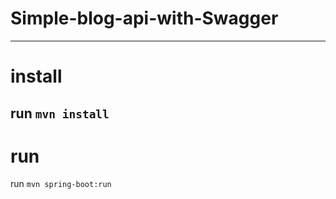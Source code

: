 # Simple-blog-api-with-Swagger
------
# install
run `mvn install`
------
# run
run `mvn spring-boot:run`
